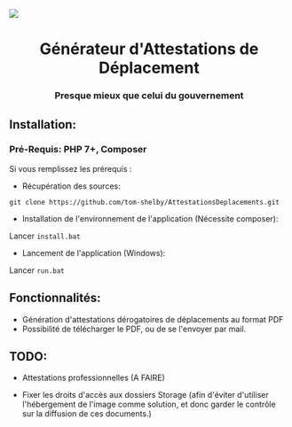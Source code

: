 <img src="https://www.interieur.gouv.fr/var/miomcti/storage/images/www.interieur.gouv.fr/version-fre/actualites/l-actu-du-ministere/attestations-de-deplacement/999478-15-fre-FR/Attestations-de-deplacement.jpg">

<div align="center">
	<h1> Générateur d'Attestations de Déplacement</h1>
	<h3>Presque mieux que celui du gouvernement</h3>
</div>

Installation:
---
### Pré-Requis: PHP 7+, Composer
 
Si vous remplissez les prérequis :

* Récupération des sources:  

`git clone https://github.com/tom-shelby/AttestationsDeplacements.git`

* Installation de l'environnement de l'application (Nécessite composer):

Lancer `install.bat`

* Lancement de l'application (Windows):  

Lancer `run.bat`


Fonctionnalités:
---
- Génération d'attestations dérogatoires de déplacements au format PDF
- Possibilité de télécharger le PDF, ou de se l'envoyer par mail.


TODO:
---

- Attestations professionnelles (A FAIRE)

- Fixer les droits d'accès aux dossiers Storage (afin d'éviter d'utiliser l'hébergement de l'image comme solution, et donc garder le contrôle sur la diffusion de ces documents.)

